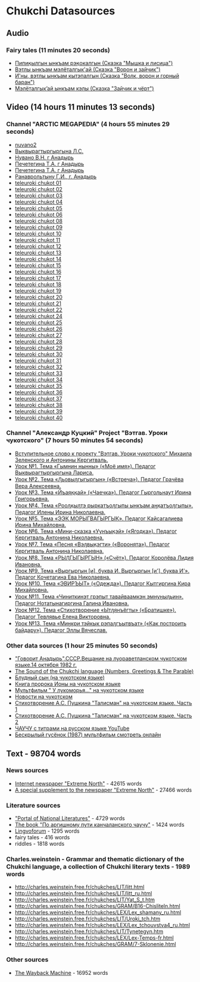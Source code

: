 # Chukchi Datasources

## Audio

### Fairy tales (11 minutes 20 seconds)
* [Пипиӄылгын ынкъам рэӄокалгын (Сказка "Мышка и лисица")](https://drive.gybka.com/song/14507495/Antonina_Kymytvaal_-_Pipi_ylgyn_ynkam_re_okalgyn_Skazka_Myshka_i_lisica/)
* [Вэтлы ынкъам мэлёталгык'ай (Сказка "Ворон и зайчик")](https://drive.gybka.com/song/20362227/Antonina_Kymytvaal_-_Vetly_ynkam_melyotalgyk_aj_Skazka_Voron_i_zajchik/)
* [И'ны, вэтлы ынкъам кытэпалгын (Сказка "Волк, ворон и горный баран")](https://drive.gybka.com/song/27930653/Antonina_Kymytvaal_-_I_ny_vetly_ynkam_kytepalgyn_Skazka_Volk_voron_i_gornyj_baran/)
* [Мэлёталгык’ай ынкъам кэлы (Сказка "Зайчик и чёрт")](https://drive.gybka.com/song/36902558/Antonina_Kymytvaal_-_Melyotalgyk_aj_ynkam_kely_Skazka_Zajchik_i_chyort/)

## Video (14 hours 11 minutes 13 seconds)

### Channel "ARCTIC MEGAPEDIA" (4 hours 55 minutes 29 seconds)
* [nuvano2](https://www.youtube.com/watch?v=VVul1mAuiq8)
* [Выквырагтыргыргына Л.С.](https://www.youtube.com/watch?v=7_0g6RscfWw&t)
* [Нувано В.Н. г Анадырь](https://www.youtube.com/watch?v=EHZMdEw0s8s&t)
* [Печетегина Т.А. г Анадырь](https://www.youtube.com/watch?v=lHpheP3MQqU)
* [Печетегина Т.А. г Анадырь](https://www.youtube.com/watch?v=yfxiyIBjDdo&t)
* [Ранаврольтыну Г.И., г. Анадырь](https://www.youtube.com/watch?v=tGwSlBPCvO8&t)
* [teleuroki chukot 01](https://www.youtube.com/watch?v=V5q6SpQvOjA&t)
* [teleuroki chukot 02](https://www.youtube.com/watch?v=WI6p_WwzFII&t)
* [teleuroki chukot 03](https://www.youtube.com/watch?v=ZABWiEwC2rs&t)
* [teleuroki chukot 04](https://www.youtube.com/watch?v=seJRqDaDtjQ)
* [teleuroki chukot 05](https://www.youtube.com/watch?v=Y0DKtJ_XQuY)
* [teleuroki chukot 06](https://www.youtube.com/watch?v=MYE7riNELgU)
* [teleuroki chukot 08](https://www.youtube.com/watch?v=0ZtulT0e14k)
* [teleuroki chukot 09](https://www.youtube.com/watch?v=4fpYjQIw6ME)
* [teleuroki chukot 10](https://www.youtube.com/watch?v=asnRCEI4ygg)
* [teleuroki chukot 11](https://www.youtube.com/watch?v=MryzWeCpVD8)
* [teleuroki chukot 12](https://www.youtube.com/watch?v=KlK1Hj51niA)
* [teleuroki chukot 13](https://www.youtube.com/watch?v=zi2Amw2kelU)
* [teleuroki chukot 14](https://www.youtube.com/watch?v=-9SD9vpJWkU)
* [teleuroki chukot 15](https://www.youtube.com/watch?v=ykZV_hzsMdA)
* [teleuroki chukot 16](https://www.youtube.com/watch?v=OmppoLPiTjA)
* [teleuroki chukot 17](https://www.youtube.com/watch?v=KpNTexqOgA8)
* [teleuroki chukot 18](https://www.youtube.com/watch?v=jl8Afqfx4v8)
* [teleuroki chukot 19](https://www.youtube.com/watch?v=EmRr-tpqAv8)
* [teleuroki chukot 20](https://www.youtube.com/watch?v=gkX2GJmR8VE)
* [teleuroki chukot 21](https://www.youtube.com/watch?v=9aEqHoYrv_0)
* [teleuroki chukot 22](https://www.youtube.com/watch?v=dvcQ0vQOqEo)
* [teleuroki chukot 24](https://www.youtube.com/watch?v=7mmOlqmTRrg)
* [teleuroki chukot 25](https://www.youtube.com/watch?v=cq8bK8xjSn0)
* [teleuroki chukot 26](https://www.youtube.com/watch?v=pAUXYTsyfAE)
* [teleuroki chukot 27](https://www.youtube.com/watch?v=nlAJUVFl1i8)
* [teleuroki chukot 28](https://www.youtube.com/watch?v=9Pz9o8fp70Y)
* [teleuroki chukot 29](https://www.youtube.com/watch?v=BsxTaD5t0OQ)
* [teleuroki chukot 30](https://www.youtube.com/watch?v=dypEoaf2ez0)
* [teleuroki chukot 31](https://www.youtube.com/watch?v=3K_tirFrWts)
* [teleuroki chukot 32](https://www.youtube.com/watch?v=dJGcYkO9QOw)
* [teleuroki chukot 33](https://www.youtube.com/watch?v=T4hKNqJRfHU)
* [teleuroki chukot 34](https://www.youtube.com/watch?v=AzYzNgNjizI)
* [teleuroki chukot 35](https://www.youtube.com/watch?v=H01UU_2hNTo)
* [teleuroki chukot 36](https://www.youtube.com/watch?v=2wANvN8yz_s)
* [teleuroki chukot 37](https://www.youtube.com/watch?v=jADKxbSobtU)
* [teleuroki chukot 38](https://www.youtube.com/watch?v=9cMeCYAvb14)
* [teleuroki chukot 39](https://www.youtube.com/watch?v=ADj5HfeHqFU)
* [teleuroki chukot 40](https://www.youtube.com/watch?v=Rq48NFTAABE)

### Channel "Александр Куцкий" Project "Вэтгав. Уроки чукотского" (7 hours 50 minutes 54 seconds)
* [Вступительное слово к проекту "Вэтгав. Уроки чукотского" Михаила Зеленского и Антонины Кергитваль.](https://www.youtube.com/watch?v=TgyiFmizFac&list=PLg-mb4TwccTK1gkIv4Ls1x3bgFaJL0JQf&index=1)
* [Урок №1. Тема «Гымнин нынны» («Моё имя»). Педагог Выквырагтыргыргына Лариса.](https://www.youtube.com/watch?v=FFApYFCuhWM&list=PLg-mb4TwccTK1gkIv4Ls1x3bgFaJL0JQf&index=4)
* [Урок №2. Тема «Ԓьовыԓгыгыргын» («Встреча»). Педагог Грачёва Вера Алексеевна.](https://www.youtube.com/watch?v=Y8JvOojESFc&list=PLg-mb4TwccTK1gkIv4Ls1x3bgFaJL0JQf&index=3)
* [Урок №3. Тема «Йъаяӄӄай» («Чаечка»). Педагог Гыргольнаут Ирина Григорьевна.](https://www.youtube.com/watch?v=BkT0S-lHA1U&list=PLg-mb4TwccTK1gkIv4Ls1x3bgFaJL0JQf&index=5)
* [Урок №4. Тема «Рооԓӄыԓтэ рыркатъоԓгыпы ынкъам аӈӄатъоԓгыпы». Педагог Илены Ирина Николаевна.](https://www.youtube.com/watch?v=6axOZZKLDzc&list=PLg-mb4TwccTK1gkIv4Ls1x3bgFaJL0JQf&index=6)
* [Урок №5. Тема «ЭЭК МОРЫГВАГЫРГЫК». Педагог Кайсагалиева Ирина Михайловна.](https://www.youtube.com/watch?v=jCk3MqoH1i8&list=PLg-mb4TwccTK1gkIv4Ls1x3bgFaJL0JQf&index=7)
* [Урок №6. Тема «Мини-сказка «Уунъыӄэй» («Ягодка»). Педагог Кергитваль Антонина Николаевна.](https://www.youtube.com/watch?v=rAfZBuVHvr4&list=PLg-mb4TwccTK1gkIv4Ls1x3bgFaJL0JQf&index=10)
* [Урок №7. Тема «Песня «Вэԓвыӄэгти» («Воронята»). Педагог Кергитваль Антонина Николаевна.](https://www.youtube.com/watch?v=gcVsCyZl9QE&list=PLg-mb4TwccTK1gkIv4Ls1x3bgFaJL0JQf&index=11)
* [Урок №8. Тема «РЫԒГЫГЫРГЫН» («Счёт»). Педагог Королёва Лидия Ивановна.](https://www.youtube.com/watch?v=Sxmmf8JSBac&list=PLg-mb4TwccTK1gkIv4Ls1x3bgFaJL0JQf&index=8)
* [Урок №9. Тема «Выргыргын [и], буква И. Выргыргын [и'], буква И'». Педагог Кочетагина Ева Николаевна.](https://www.youtube.com/watch?v=UGK5NiUGKcA&list=PLg-mb4TwccTK1gkIv4Ls1x3bgFaJL0JQf&index=12)
* [Урок №10. Тема «ЭВИРЪЫТ» («Одежда»). Педагог Кытгиргина Кира Михайловна.](https://www.youtube.com/watch?v=QQyFd0uF4P4&list=PLg-mb4TwccTK1gkIv4Ls1x3bgFaJL0JQf&index=9)
* [Урок №11. Тема «Чиниткинэт грэпыт тавайваамкэн эмнуӈыԓьин». Педагог Нотатынагиргина Галина Ивановна.](https://www.youtube.com/watch?v=fQcmU7xFWhQ&list=PLg-mb4TwccTK1gkIv4Ls1x3bgFaJL0JQf&index=14)
* [Урок №12. Тема «Стихотворение «Ытԓянъёгты» («Братишке»). Педагог Тевлявье Елена Викторовна.](https://www.youtube.com/watch?v=sTyTM-h3b84&list=PLg-mb4TwccTK1gkIv4Ls1x3bgFaJL0JQf&index=15)
* [Урок №13. Тема «Миӈкри тэйкык рэпаԓгъытвъат» («Как построить байдару»). Педагог Эллы Вячеслав.](https://www.youtube.com/watch?v=qsGKnfCuAZM&list=PLg-mb4TwccTK1gkIv4Ls1x3bgFaJL0JQf&index=13)

### Other data sources (1 hour 25 minutes 50 seconds)
* ["Говорит Анадырь".СССР.Вещание на луораветланском чукотском языке.14 октября 1982 г.](https://www.youtube.com/watch?v=Kg_aKEp8qhM&t)
* [The Sound of the Chukchi language (Numbers, Greetings & The Parable)](https://www.youtube.com/watch?v=XrJiI_-IlM8&t)
* [Блудный сын (на чукотском языке)](https://www.youtube.com/watch?v=MR8F4xFUe20&t)
* [Книга пророка Ионы на чукотском языке](https://www.youtube.com/watch?v=-F1vh7aTW2w)
* [Мультфильм " У лукоморья..." на чукотском языке](https://www.youtube.com/watch?v=r2Ok3wzMqn8&t)
* [Новости на чукотском](https://www.youtube.com/watch?v=Ea1i7LyVQak)
* [Стихотворение А.С. Пушкина "Талисман" на чукотском языке. Часть 1](https://www.youtube.com/watch?v=PR8jjgwgl1I)
* [Стихотворение А.С. Пушкина "Талисман" на чукотском языке. Часть 2](https://www.youtube.com/watch?v=1jUtzz4jZiE)
* [ЧАУЧУ с титрами на русском языке YouTube](https://www.youtube.com/watch?v=1wzDs4S6nPA)
* [Бескрылый гусёнок (1987) мультфильм смотреть онлайн](https://www.youtube.com/watch?v=lwitTz9Gmrw)

## Text - 98704 words

### News sources
* [Internet newspaper "Extreme North"](https://www.ks87.ru/) - 42615 words
* [A special supplement to the newspaper "Extreme North"](https://kzref.org/murgni-nutenut.html) - 27466 words

### Literature sources
* ["Portal of National Literatures"](https://rus4all.ru/ckt/) - 4729 words
* [The book "По аргишному пути канчаланского чаучу"](https://iknigi.net/avtor-samira-asadova/125720-po-argishnomu-puti-kanchalanskogo-chauchu-samira-asadova/read/page-1.html) - 1424 words
* [Lingvoforum](https://lingvoforum.net/index.php?topic=34883.0) - 1295 words
* fairy tales - 416 words
* riddles - 1818 words

### Charles.weinstein - Grammar and thematic dictionary of the Chukchi language, a collection of Chukchi literary texts - 1989 words

* http://charles.weinstein.free.fr/chukches/LIT/litt.html 
* http://charles.weinstein.free.fr/chukches/LIT/litt_ru.html 
* http://charles.weinstein.free.fr/chukches/LIT/Yat_S_t.htm
* http://charles.weinstein.free.fr/chukches/GRAM/B16-Chisliteln.html
* http://charles.weinstein.free.fr/chukches/LEX/Lex_shamany_ru.html
* http://charles.weinstein.free.fr/chukches/LIT/Uroki_tch.htm
* http://charles.weinstein.free.fr/chukches/LEX/Lex_tchouvstva4_ru.html
* http://charles.weinstein.free.fr/chukches/LIT/Tynetegyn.htm
* http://charles.weinstein.free.fr/chukches/LEX/Lex-Temps-fr.html
* http://charles.weinstein.free.fr/chukches/GRAM/7-Sklonenie.html

### Other sources
* [The Wayback Machine](https://web.archive.org/web/20110502025902/http://www.ling-atlas.jp/r/tale/list) - 16952 words
